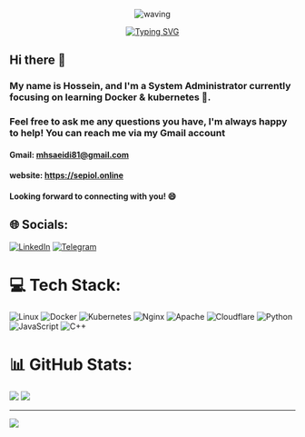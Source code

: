 <div align="center" >
 
 ![waving](https://capsule-render.vercel.app/api?type=waving&height=90&color=gradient)
 
[![Typing SVG](https://readme-typing-svg.herokuapp.com?font=Mouse+Memoirs&size=65&pause=500&color=cd9106&vCenter=true&width=700&height=70&lines=Hossein+Sepiol;im-ecorp;a+System+Administrator)](https://git.io/typing-svg)
 
 </div>
 
## Hi there 👋

### My name is Hossein, and I'm a System Administrator currently focusing on learning Docker & kubernetes 🌱.


### Feel free to ask me any questions you have, I'm always happy to help! You can reach me via my Gmail account 

#### Gmail: mhsaeidi81@gmail.com
#### website: https://sepiol.online


#### Looking forward to connecting with you! 😄



## 🌐 Socials:
[![LinkedIn](https://img.shields.io/badge/LinkedIn-%230077B5.svg?logo=linkedin&logoColor=white)](https://linkedin.com/in/hossein3piol) [![Telegram](https://img.shields.io/badge/-Telegram-red?color=white&logo=telegram&logoColor=blue)](https://t.me/sam_sepioll)

# 💻 Tech Stack:
![Linux](https://img.shields.io/badge/Linux-FCC624?style=for-the-badge&logo=linux&logoColor=black) ![Docker](https://img.shields.io/badge/docker-%230db7ed.svg?style=for-the-badge&logo=docker&logoColor=white) ![Kubernetes](https://img.shields.io/badge/kubernetes-%23326ce5.svg?style=for-the-badge&logo=kubernetes&logoColor=white) ![Nginx](https://img.shields.io/badge/nginx-%23009639.svg?style=for-the-badge&logo=nginx&logoColor=white) ![Apache](https://img.shields.io/badge/apache-%23D42029.svg?style=for-the-badge&logo=apache&logoColor=white) ![Cloudflare](https://img.shields.io/badge/Cloudflare-F38020?style=for-the-badge&logo=Cloudflare&logoColor=white) ![Python](https://img.shields.io/badge/python-3670A0?style=for-the-badge&logo=python&logoColor=ffdd54) ![JavaScript](https://img.shields.io/badge/javascript-%23323330.svg?style=for-the-badge&logo=javascript&logoColor=%23F7DF1E) ![C++](https://img.shields.io/badge/c++-%2300599C.svg?style=for-the-badge&logo=c%2B%2B&logoColor=white)
# 📊 GitHub Stats:

![](https://github-readme-stats.vercel.app/api?username=im-ecorp&theme=gruvbox&hide_border=false&include_all_commits=false&count_private=true)
![](https://github-readme-streak-stats.herokuapp.com/?user=im-ecorp&theme=gruvbox&hide_border=false)<br/>


---
[![](https://visitcount.itsvg.in/api?id=im-ecorp&label=Profile%20Views&color=0&icon=0&pretty=false)](https://visitcount.itsvg.in)

